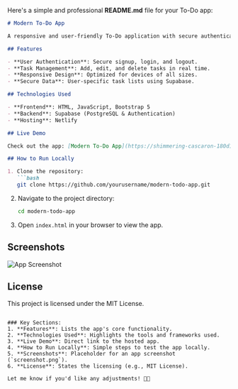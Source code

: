Here's a simple and professional **README.md** file for your To-Do app:

```markdown
# Modern To-Do App

A responsive and user-friendly To-Do application with secure authentication and real-time task management. This app is built using modern technologies to ensure a seamless experience.

## Features

- **User Authentication**: Secure signup, login, and logout.
- **Task Management**: Add, edit, and delete tasks in real time.
- **Responsive Design**: Optimized for devices of all sizes.
- **Secure Data**: User-specific task lists using Supabase.

## Technologies Used

- **Frontend**: HTML, JavaScript, Bootstrap 5
- **Backend**: Supabase (PostgreSQL & Authentication)
- **Hosting**: Netlify

## Live Demo

Check out the app: [Modern To-Do App](https://shimmering-cascaron-180d19.netlify.app/)

## How to Run Locally

1. Clone the repository:
   ```bash
   git clone https://github.com/yourusername/modern-todo-app.git
   ```
2. Navigate to the project directory:
   ```bash
   cd modern-todo-app
   ```
3. Open `index.html` in your browser to view the app.

## Screenshots

![App Screenshot](screenshot.png)

## License

This project is licensed under the MIT License.
```

### Key Sections:
1. **Features**: Lists the app's core functionality.
2. **Technologies Used**: Highlights the tools and frameworks used.
3. **Live Demo**: Direct link to the hosted app.
4. **How to Run Locally**: Simple steps to test the app locally.
5. **Screenshots**: Placeholder for an app screenshot (`screenshot.png`).
6. **License**: States the licensing (e.g., MIT License).

Let me know if you'd like any adjustments! 🚀✨